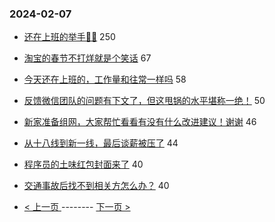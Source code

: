 ### 2024-02-07 
- [还在上班的举手🙋‍♂️](https://www.v2ex.com/t/1014798) 250
- [淘宝的春节不打烊就是个笑话](https://www.v2ex.com/t/1014782) 67
- [今天还在上班的，工作量和往常一样吗](https://www.v2ex.com/t/1014832) 58
- [反馈微信团队的问题有下文了，但这甩锅的水平堪称一绝！](https://www.v2ex.com/t/1014806) 50
- [新家准备组网，大家帮忙看看有没有什么改进建议！谢谢](https://www.v2ex.com/t/1014838) 46
- [从十八线到新一线，最后谈薪被压了](https://www.v2ex.com/t/1014826) 44
- [程序员的土味红包封面来了](https://www.v2ex.com/t/1014878) 40
- [交通事故后找不到相关方怎么办？](https://www.v2ex.com/t/1014887) 40 

- [ < 上一页 ](https://github.com/able8/v2ex-hot-record/blob/master/2024-02-06.md) -------- [ 下一页 > ](https://github.com/able8/v2ex-hot-record/blob/master/2024-02-08.md)